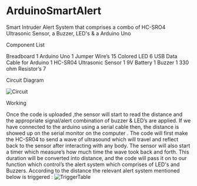 # ArduinoSmartAlert
Smart Intruder Alert System that comprises a combo of HC-SRO4 Ultrasonic Sensor, a Buzzer, LED's & a Arduino Uno

Component List 

Breadboard 1
Arduino Uno 1
Jumper Wire’s 15
Colored LED 6
USB Data Cable for Arduino 1
HC-SR04 Ultrasonic Sensor 1
9V Battery 1
Buzzer 1
330 ohm Resistor’s 7

Circuit Diagram

![Circuit](https://user-images.githubusercontent.com/33223665/152725931-343f5f06-a1f7-4781-aeaa-592e3322d9e0.jpg)

Working 

Once the code is uploaded ,the sensor will start to read the distance and the appropriate signal/alert combination of buzzer & LED’s are applied. 
If we have connected to the arduino using a serial cable then, the distance is showed up on the serial monitor on the computer .
The code will first make the HC-SR04 to send a wave of ultrasound which will travel and reflect back to the sensor after interacting with any body. The sensor will also start a timer which measure’s how much time the wave took back and forth.
This duration will be converted into distance, and the code will pass it on to our function which control’s the alert system which comprises of LED's and Buzzers.
According to the distance the relevant alert system mentioned below is triggered :
![TriggerTable](https://user-images.githubusercontent.com/33223665/152726286-ac1ddc4f-97e1-4db8-816b-8ca7c351f76a.png)
